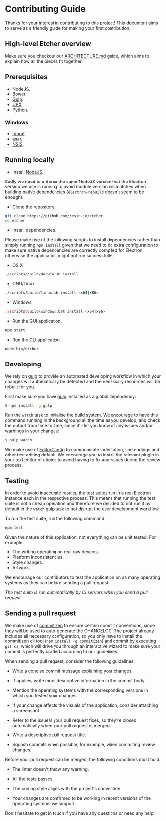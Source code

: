 Contributing Guide
==================

Thanks for your interest in contributing to this project! This document aims to
serve as a friendly guide for making your first contribution.

High-level Etcher overview
--------------------------

Make sure you checkout our [ARCHITECTURE.md][ARCHITECTURE] guide, which aims to
explain how all the pieces fit together.

Prerequisites
-------------

- [NodeJS](https://nodejs.org).
- [Bower](http://bower.io).
- [Gulp](http://gulpjs.com).
- [UPX](http://upx.sourceforge.net).
- [Python](https://www.python.org).

### Windows

- [rimraf](https://github.com/isaacs/rimraf).
- [asar](https://github.com/electron/asar).
- [NSIS](http://nsis.sourceforge.net/Main_Page).

Running locally
---------------

- Install [NodeJS](https://nodejs.org/en/).

Sadly we need to enforce the same NodeJS version that the Electron version we
use is running to avoid module version mismatches when building native
dependencies (`electron-rebuild` doesn't seem to be enough).

- Clone the repository.

```sh
git clone https://github.com/resin-io/etcher
cd etcher
```

- Install dependencies.

Please make use of the following scripts to install dependencies rather than
simply running `npm install` given that we need to do extra configuration to
make sure native dependencies are correctly compiled for Electron, otherwise
the application might not run successfully.

  - OS X

  ```sh
  ./scripts/build/darwin.sh install
  ```

  - GNU/Linux

  ```sh
  ./scripts/build/linux.sh install <x64|x86>
  ```

  - Windows

  ```sh
  .\scripts\build\windows.bat install <x64|x86>
  ```

- Run the GUI application.

```sh
npm start
```

- Run the CLI application.

```sh
node bin/etcher
```

Developing
----------

We rely on [gulp] to provide an automated developing workflow in which your
changes will automatically be detected and the necessary resources will be
rebuilt for you.

First make sure you have [gulp] installed as a global dependency:

```sh
$ npm install -g gulp
```

Run the `watch` task to initialise the build system. We encourage to have this
command running in the background all the time as you develop, and check the
output from time to time, since it'll let you know of any issues and/or
warnings in your changes:

```js
$ gulp watch
```

We make use of [EditorConfig] to communicate indentation, line endings and
other text editing default. We encourage you to install the relevant plugin in
your text editor of choice to avoid having to fix any issues during the review
process.

Testing
-------

In order to avoid inaccurate results, the test suites run in a real Electron
instance each in the respective process. This means that running the test suite
is not a cheap operation and therefore we decided to not run it by default in
the `watch` gulp task to not disrupt the user development workflow.

To run the test suite, run the following command:

```sh
npm test
```

Given the nature of this application, not everything can be unit tested. For
example:

- The writing operating on real raw devices.
- Platform inconsistencies.
- Style changes.
- Artwork.

We encourage our contributors to test the application on as many operating
systems as they can before sending a pull request.

*The test suite is run automatically by CI servers when you send a pull
request.*

Sending a pull request
----------------------

We make use of [commitizen] to ensure certain commit conventions, since they
will be used to auto-generate the CHANGELOG. The project already includes all
necessary configuration, so you only have to install the commitizen cli tool
(`npm install -g commitizen`) and commit by executing `git cz`, which will
drive you through an interactive wizard to make sure your commit is perfectly
crafted according to our guidelines.

When sending a pull request, consider the following guidelines:

- Write a concise commit message explaining your changes.

- If applies, write more descriptive information in the commit body.

- Mention the operating systems with the corresponding versions in which you
tested your changes.

- If your change affects the visuals of the application, consider attaching a
screenshot.

- Refer to the issue/s your pull request fixes, so they're closed automatically
when your pull request is merged.

- Write a descriptive pull request title.

- Squash commits when possible, for example, when commiting review changes.

Before your pull request can be merged, the following conditions must hold:

- The linter doesn't throw any warning.

- All the tests passes.

- The coding style aligns with the project's convention.

- Your changes are confirmed to be working in recent versions of the operating
systems we support.

Don't hesitate to get in touch if you have any questions or need any help!

[ARCHITECTURE]: https://github.com/resin-io/etcher/blob/master/docs/ARCHITECTURE.md
[gulp]: http://gulpjs.com
[EditorConfig]: http://editorconfig.org
[commitizen]: https://commitizen.github.io/cz-cli/#making-your-repo-commitizen-friendly

